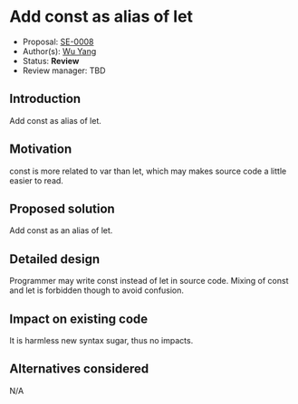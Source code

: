 # Add const as alias of let

* Proposal: [SE-0008](https://github.com/apple/swift-evolution/proposals/0008-add-const-as-alias-of-let.md)
* Author(s): [Wu Yang](https://github.com/pinxue)
* Status: **Review**
* Review manager: TBD

## Introduction

Add const as alias of let.

## Motivation

const is more related to var than let, which may makes source code a little easier to read.

## Proposed solution

Add const as an alias of let.

## Detailed design

Programmer may write const instead of let in source code. Mixing of const and let is forbidden though to avoid confusion.

## Impact on existing code

It is harmless new syntax sugar, thus no impacts.

## Alternatives considered

N/A
